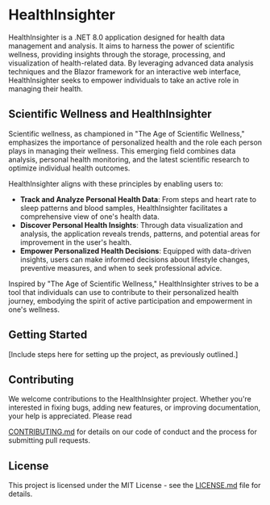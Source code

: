 # HealthInsighter

HealthInsighter is a .NET 8.0 application designed for health data management and analysis. It aims to harness the power of scientific wellness, providing insights through the storage, processing, and visualization of health-related data. By leveraging advanced data analysis techniques and the Blazor framework for an interactive web interface, HealthInsighter seeks to empower individuals to take an active role in managing their health.

## Scientific Wellness and HealthInsighter

Scientific wellness, as championed in "The Age of Scientific Wellness," emphasizes the importance of personalized health and the role each person plays in managing their wellness. This emerging field combines data analysis, personal health monitoring, and the latest scientific research to optimize individual health outcomes.

HealthInsighter aligns with these principles by enabling users to:
- **Track and Analyze Personal Health Data**: From steps and heart rate to sleep patterns and blood samples, HealthInsighter facilitates a comprehensive view of one's health data.
- **Discover Personal Health Insights**: Through data visualization and analysis, the application reveals trends, patterns, and potential areas for improvement in the user's health.
- **Empower Personalized Health Decisions**: Equipped with data-driven insights, users can make informed decisions about lifestyle changes, preventive measures, and when to seek professional advice.

Inspired by "The Age of Scientific Wellness," HealthInsighter strives to be a tool that individuals can use to contribute to their personalized health journey, embodying the spirit of active participation and empowerment in one's wellness.

## Getting Started

[Include steps here for setting up the project, as previously outlined.]

## Contributing

We welcome contributions to the HealthInsighter project. Whether you're interested in fixing bugs, adding new features, or improving documentation, your help is appreciated. Please read

[CONTRIBUTING.md](CONTRIBUTING.md) for details on our code of conduct and the process for submitting pull requests.

## License

This project is licensed under the MIT License - see the [LICENSE.md](LICENSE.md) file for details.